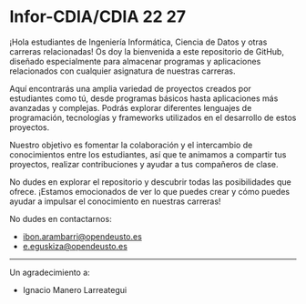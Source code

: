 # Infor-CDIA/CDIA 22 27


¡Hola estudiantes de Ingeniería Informática, Ciencia de Datos y otras carreras relacionadas! Os doy la bienvenida a este repositorio de GitHub, diseñado especialmente para almacenar programas y aplicaciones relacionados con cualquier asignatura de nuestras carreras.

Aquí encontrarás una amplia variedad de proyectos creados por estudiantes como tú, desde programas básicos hasta aplicaciones más avanzadas y complejas. Podrás explorar diferentes lenguajes de programación, tecnologías y frameworks utilizados en el desarrollo de estos proyectos.

Nuestro objetivo es fomentar la colaboración y el intercambio de conocimientos entre los estudiantes, así que te animamos a compartir tus proyectos, realizar contribuciones y ayudar a tus compañeros de clase.

No dudes en explorar el repositorio y descubrir todas las posibilidades que ofrece. ¡Estamos emocionados de ver lo que puedes crear y cómo puedes ayudar a impulsar el conocimiento en nuestras carreras!


No dudes en contactarnos:
 - ibon.arambarri@opendeusto.es
 - e.eguskiza@opendeusto.es
 
 -------------------------------
 
 Un agradecimiento a:
  - Ignacio Manero Larreategui 
